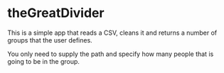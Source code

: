 # theGreatDivider

This is a simple app that reads a CSV, cleans it and returns a number of groups that the user defines.

You only need to supply the path and specify how many people that is going to be in the group.
